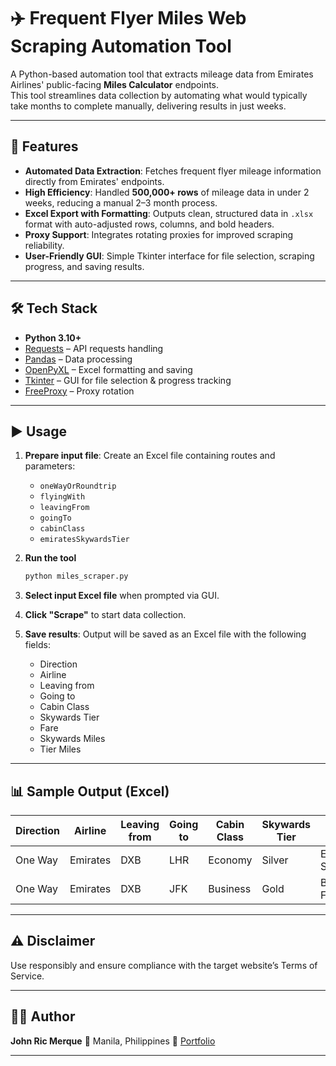 # ✈️ Frequent Flyer Miles Web Scraping Automation Tool

A Python-based automation tool that extracts mileage data from Emirates Airlines' public-facing **Miles Calculator** endpoints.  
This tool streamlines data collection by automating what would typically take months to complete manually, delivering results in just weeks.

---

## 🚀 Features
- **Automated Data Extraction**: Fetches frequent flyer mileage information directly from Emirates' endpoints.  
- **High Efficiency**: Handled **500,000+ rows** of mileage data in under 2 weeks, reducing a manual 2–3 month process.  
- **Excel Export with Formatting**: Outputs clean, structured data in `.xlsx` format with auto-adjusted rows, columns, and bold headers.  
- **Proxy Support**: Integrates rotating proxies for improved scraping reliability.  
- **User-Friendly GUI**: Simple Tkinter interface for file selection, scraping progress, and saving results.  

---

## 🛠️ Tech Stack
- **Python 3.10+**
- [Requests](https://docs.python-requests.org/) – API requests handling  
- [Pandas](https://pandas.pydata.org/) – Data processing  
- [OpenPyXL](https://openpyxl.readthedocs.io/) – Excel formatting and saving  
- [Tkinter](https://docs.python.org/3/library/tkinter.html) – GUI for file selection & progress tracking  
- [FreeProxy](https://pypi.org/project/free-proxy/) – Proxy rotation  

---

## ▶️ Usage

1. **Prepare input file**: Create an Excel file containing routes and parameters:

   * `oneWayOrRoundtrip`
   * `flyingWith`
   * `leavingFrom`
   * `goingTo`
   * `cabinClass`
   * `emiratesSkywardsTier`

2. **Run the tool**

   ```bash
   python miles_scraper.py
   ```

3. **Select input Excel file** when prompted via GUI.

4. **Click "Scrape"** to start data collection.

5. **Save results**: Output will be saved as an Excel file with the following fields:

   * Direction
   * Airline
   * Leaving from
   * Going to
   * Cabin Class
   * Skywards Tier
   * Fare
   * Skywards Miles
   * Tier Miles

---

## 📊 Sample Output (Excel)

| Direction | Airline  | Leaving from | Going to | Cabin Class | Skywards Tier | Fare          | Skywards Miles | Tier Miles |
| --------- | -------- | ------------ | -------- | ----------- | ------------- | ------------- | -------------- | ---------- |
| One Way   | Emirates | DXB          | LHR      | Economy     | Silver        | Economy Saver | 2250           | 1500       |
| One Way   | Emirates | DXB          | JFK      | Business    | Gold          | Business Flex | 25000          | 15000      |

---

## ⚠️ Disclaimer
Use responsibly and ensure compliance with the target website’s Terms of Service.

---

## 👨‍💻 Author

**John Ric Merque**
📍 Manila, Philippines
💼 [Portfolio](https://johnricmerque.vercel.app)

---

